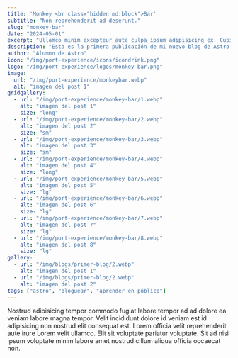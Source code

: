 ```yaml
---
title: 'Monkey <br class="hidden md:block">Bar'
subtitle: "Non reprehenderit ad deserunt."
slug: "monkey-bar"
date: "2024-05-01"
excerpt: "Ullamco minim excepteur aute culpa ipsum adipisicing ex. Cupidatat incididunt eu laborum ut. Lorem excepteur enim <br><br> excepteur dolore eiusmod sint duis nostrud amet officia Lorem deserunt quis. Non reprehenderit ad nisi nisi ut adipisicing deserunt."
description: "Esta es la primera publicación de mi nuevo blog de Astro."
author: "Alumno de Astro"
icon: "/img/port-experience/icons/icondrink.png"
logo: "/img/port-experience/logos/monkey-bar.png"
image:
  url: "/img/port-experience/monkeybar.webp"
  alt: "imagen del post 1"
gridgallery:
  - url: "/img/port-experience/monkey-bar/1.webp"
    alt: "imagen del post 1"
    size: "long"
  - url: "/img/port-experience/monkey-bar/2.webp"
    alt: "imagen del post 2"
    size: "sm"
  - url: "/img/port-experience/monkey-bar/3.webp"
    alt: "imagen del post 3"
    size: "sm"
  - url: "/img/port-experience/monkey-bar/4.webp"
    alt: "imagen del post 4"
    size: "long"
  - url: "/img/port-experience/monkey-bar/5.webp"
    alt: "imagen del post 5"
    size: "lg"
  - url: "/img/port-experience/monkey-bar/6.webp"
    alt: "imagen del post 6"
    size: "lg"
  - url: "/img/port-experience/monkey-bar/7.webp"
    alt: "imagen del post 7"
    size: "lg"
  - url: "/img/port-experience/monkey-bar/8.webp"
    alt: "imagen del post 8"
    size: "lg"
gallery:
  - url: "/img/blogs/primer-blog/2.webp"
    alt: "imagen del post 1"
  - url: "/img/blogs/primer-blog/2.webp"
    alt: "imagen del post 2"
tags: ["astro", "bloguear", "aprender en público"]
---
```


Nostrud adipisicing tempor commodo fugiat labore tempor ad ad dolore ea veniam labore magna tempor. Velit incididunt dolore id veniam est id adipisicing non nostrud elit consequat est. Lorem officia velit reprehenderit aute irure Lorem velit ullamco. Elit sit voluptate pariatur voluptate. Sit ad nisi ipsum voluptate minim labore amet nostrud cillum aliqua officia occaecat non.